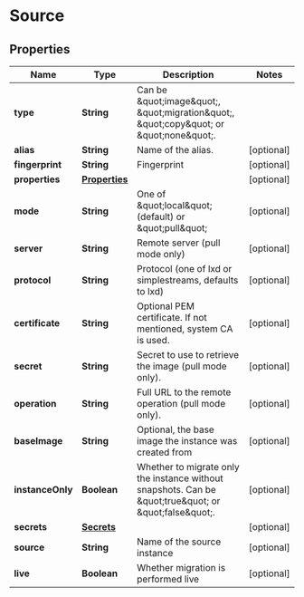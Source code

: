 

# Source

## Properties

Name | Type | Description | Notes
------------ | ------------- | ------------- | -------------
**type** | **String** | Can be \&quot;image\&quot;, \&quot;migration\&quot;, \&quot;copy\&quot; or \&quot;none\&quot;. | 
**alias** | **String** | Name of the alias. |  [optional]
**fingerprint** | **String** | Fingerprint |  [optional]
**properties** | [**Properties**](Properties.md) |  |  [optional]
**mode** | **String** | One of \&quot;local\&quot; (default) or \&quot;pull\&quot; |  [optional]
**server** | **String** | Remote server (pull mode only) |  [optional]
**protocol** | **String** | Protocol (one of lxd or simplestreams, defaults to lxd) |  [optional]
**certificate** | **String** | Optional PEM certificate. If not mentioned, system CA is used. |  [optional]
**secret** | **String** | Secret to use to retrieve the image (pull mode only). |  [optional]
**operation** | **String** | Full URL to the remote operation (pull mode only). |  [optional]
**baseImage** | **String** | Optional, the base image the instance was created from |  [optional]
**instanceOnly** | **Boolean** | Whether to migrate only the instance without snapshots. Can be \&quot;true\&quot; or \&quot;false\&quot;. |  [optional]
**secrets** | [**Secrets**](Secrets.md) |  |  [optional]
**source** | **String** | Name of the source instance |  [optional]
**live** | **Boolean** | Whether migration is performed live |  [optional]



